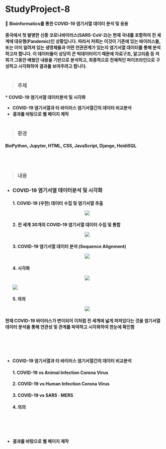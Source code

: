 # StudyProject-8
🧬 <strong>Bioinformatics를 통한 COVID-19 염기서열 데이터 분석 및 응용</strong><br><br>
<strong>중국에서 첫 발병한 신종 코로나바이러스(SARS-CoV-2)는 현재 국내를 포함하여 전 세계에 대유행(Pandemic)인 상황입니다. 따라서 저희는 이것이 기존에 있는 바이러스들, 또는 이미 알려져 있는 생명체들과 어떤 연관관계가 있는지 염기서열 데이터를 통해 분석하고자 합니다. 이 데이터들이 상당히 큰 빅데이터이기 때문에 자료구조, 알고리즘 등 저희가 그동안 배웠던 내용을 기반으로 분석하고, 최종적으로 전체적인 파이프라인으로 구성하고 시각화하여 결과를 보여주려고 합니다.</strong>
<br><br>

> ### 주제
<strong> * COVID-19 염기서열 데이터분석 및 시각화
* COVID-19 염기서열과 타 바이러스 염기서열간의 데이터 비교분석
* 결과를 바탕으로 웹 페이지 제작</strong>
<br><br>

> ### 환경
#### BioPython, Jupyter, HTML, CSS, JavaScript, Django, HeidiSQL
<br><br>

> ### 내용
* ### COVID-19 염기서열 데이터분석 및 시각화
  #### 1. COVID-19 (우한) 데이터 수집 및 염기서열 추출<p align="center"><img src="https://user-images.githubusercontent.com/76520025/145023978-0945c585-b09c-41c8-942e-16a1e3efe92d.png"></p>

  #### 2. 전 세계 30개의 COVID-19 염기서열 데이터 수집 및 통합<p align="center"><img src="https://user-images.githubusercontent.com/76520025/145023983-632b5d79-d3c6-4f48-98e1-12a77f2a064c.png"></p>
  #### 3. COVID-19 염기서열 데이터 분석 (Sequence Alignment)<p align="center"><img src="https://user-images.githubusercontent.com/76520025/145023992-cbae69de-3b7b-448d-86f2-dd9b11875bc5.png"></p>
  #### 4. 시각화<p align="center"><img src="https://user-images.githubusercontent.com/76520025/145023995-edfd73bd-3ea5-46f8-bc2c-35f6d970867c.png"></p><img src="https://user-images.githubusercontent.com/76520025/145025038-e69c1acd-bba1-4210-8c92-5e973f950d82.png"></p>
  #### 5. 의의<p align="center"><img src="https://user-images.githubusercontent.com/76520025/145025217-56e0a1ba-715a-489b-8104-2efdb7886792.png"></p>
#### 현재 COVID-19 바이러스가 변이되어 이처럼 전 세계에 넓게 퍼져있다는 것을 염기서열 데이터 분석을 통해 연관성 및 관계를 파악하고 시각화하여 한눈에 확인함
  
<br><br><br>
* #### COVID-19 염기서열과 타 바이러스 염기서열간의 데이터 비교분석
  #### 1. COVID-19 vs Animal Infection Corona Virus
  #### 2. COVID-19 vs Human Infection Corona Virus
  #### 3. COVID-19 vs SARS · MERS
  #### 4. 의의
<br><br><br>
* #### 결과를 바탕으로 웹 페이지 제작
